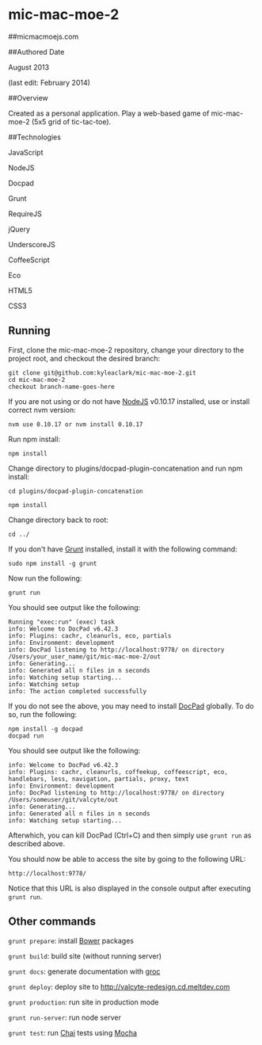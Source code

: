 mic-mac-moe-2
============

##micmacmoejs.com

##Authored Date

August 2013

(last edit: February 2014)

##Overview

Created as a personal application.  Play a web-based game of mic-mac-moe-2 (5x5 grid of tic-tac-toe).

##Technologies

JavaScript

NodeJS

Docpad

Grunt

RequireJS

jQuery

UnderscoreJS

CoffeeScript

Eco

HTML5

CSS3

## Running

First, clone the mic-mac-moe-2 repository, change your directory to the project root, and checkout the desired branch:

```
git clone git@github.com:kyleaclark/mic-mac-moe-2.git
cd mic-mac-moe-2
checkout branch-name-goes-here
```

If you are not using or do not have [NodeJS](http://nodejs.com/) v0.10.17 installed, use or install correct nvm version:

```
nvm use 0.10.17 or nvm install 0.10.17
```


Run npm install:

```
npm install
```


Change directory to plugins/docpad-plugin-concatenation and run npm install:

```
cd plugins/docpad-plugin-concatenation

npm install
```


Change directory back to root:

```
cd ../
```


If you don't have [Grunt](http://gruntjs.com/) installed, install it with the following command:

```
sudo npm install -g grunt
```

Now run the following:

```
grunt run
```
You should see output like the following:

```
Running "exec:run" (exec) task
info: Welcome to DocPad v6.42.3
info: Plugins: cachr, cleanurls, eco, partials
info: Environment: development
info: DocPad listening to http://localhost:9778/ on directory /Users/your_user_name/git/mic-mac-moe-2/out
info: Generating...
info: Generated all n files in n seconds
info: Watching setup starting...
info: Watching setup
info: The action completed successfully
```

If you do not see the above, you may need to install [DocPad](http://docpad.org/) globally. To do so, run the following:

```
npm install -g docpad
docpad run
```

You should see output like the following:

```
info: Welcome to DocPad v6.42.3
info: Plugins: cachr, cleanurls, coffeekup, coffeescript, eco, handlebars, less, navigation, partials, proxy, text
info: Environment: development
info: DocPad listening to http://localhost:9778/ on directory /Users/someuser/git/valcyte/out
info: Generating...
info: Generated all n files in n seconds
info: Watching setup starting...
```

Afterwhich, you can kill DocPad (Ctrl+C) and then simply use `grunt run` as described above.

You should now be able to access the site by going to the following URL:

```
http://localhost:9778/
```

Notice that this URL is also displayed in the console output after executing `grunt run`.


## Other commands

`grunt prepare`: install [Bower](http://bower.io/) packages

`grunt build`: build site (without running server)

`grunt docs`: generate documentation with [groc](https://github.com/nevir/groc)

`grunt deploy`: deploy site to http://valcyte-redesign.cd.meltdev.com

`grunt production`: run site in production mode

`grunt run-server`: run node server

`grunt test`: run [Chai](http://chaijs.com/) tests using [Mocha](http://visionmedia.github.io/mocha/)

